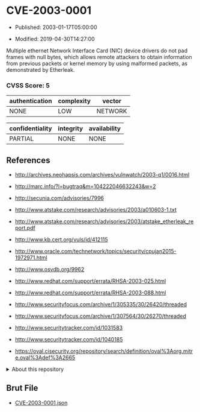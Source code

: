 # CVE-2003-0001

- Published: 2003-01-17T05:00:00

- Modified: 2019-04-30T14:27:00

Multiple ethernet Network Interface Card (NIC) device drivers do not pad frames with null bytes, which allows remote attackers to obtain information from previous packets or kernel memory by using malformed packets, as demonstrated by Etherleak.

### CVSS Score: **5**

| authentication | complexity | vector |
| --- | --- | --- |
| NONE | LOW | NETWORK |

| confidentiality | integrity | availability |
| --- | --- | --- |
| PARTIAL | NONE | NONE |

## References

* http://archives.neohapsis.com/archives/vulnwatch/2003-q1/0016.html

* http://marc.info/?l=bugtraq&m=104222046632243&w=2

* http://secunia.com/advisories/7996

* http://www.atstake.com/research/advisories/2003/a010603-1.txt

* http://www.atstake.com/research/advisories/2003/atstake_etherleak_report.pdf

* http://www.kb.cert.org/vuls/id/412115

* http://www.oracle.com/technetwork/topics/security/cpujan2015-1972971.html

* http://www.osvdb.org/9962

* http://www.redhat.com/support/errata/RHSA-2003-025.html

* http://www.redhat.com/support/errata/RHSA-2003-088.html

* http://www.securityfocus.com/archive/1/305335/30/26420/threaded

* http://www.securityfocus.com/archive/1/307564/30/26270/threaded

* http://www.securitytracker.com/id/1031583

* http://www.securitytracker.com/id/1040185

* https://oval.cisecurity.org/repository/search/definition/oval%3Aorg.mitre.oval%3Adef%3A2665

<details>
<summary>About this repository</summary> 

  This repository is part of the project [Live Hack CVE](https://github.com/Live-Hack-CVE). Main website can be found [www.live-hack.org](https://www.live-hack.org) 
  
  Made by [Sn0wAlice](https://github.com/Sn0wAlice) for the people that care about security and need to have a feed of the latest CVEs. Hope you enjoy it, don't forget to star the repo and follow me on [Twitter](https://twitter.com/Sn0wAlice) and [Github](https://github.com/Sn0wAlice). And that is my [personnal website](https://www.alice-snow.me/)

  - [Home Page](https://github.com/Live-Hack-CVE)
  - [Framework](https://github.com/Live-Hack-CVE/cve-framework)
  - [CVE database](https://github.com/Live-Hack-CVE/full_database)
  - [Changelog](https://github.com/Live-Hack-CVE/Changelog)
</details>

## Brut File

* [CVE-2003-0001.json](https://raw.githubusercontent.com/Live-Hack-CVE/full_database/main/cves/2003/CVE-2003-0001.json)

